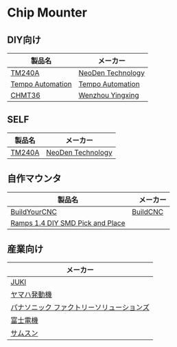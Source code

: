 # Chip Mounter

## DIY向け

| 製品名 | メーカー |
| -- | -- |
| [TM240A](http://www.neodentech.com/bbx/996360-996360.html?id=26798&pid=761183) | [NeoDen Technology](http://www.neodentech.com/) |
| [Tempo Automation](http://tempoautomation.com/) | [Tempo Automation](http://tempoautomation.com/) |
|[CHMT36](http://www.zjyingxing.com/e_products/Desktop-Pick-and-Place-Machine-145.html)|[Wenzhou Yingxing](http://www.zjyingxing.com/)|

## SELF
| 製品名 | メーカー |
| -- | -- |
| [TM240A](http://www.neodentech.com/bbx/996360-996360.html?id=26798&pid=761183) | [NeoDen Technology](http://www.neodentech.com/) |

## 自作マウンタ

| 製品名 |　メーカー |
| -- | -- |
| [BuildYourCNC](https://www.buildyourcnc.com/item/cnc-machine-redFrog-v1-pick-and-place-machine) | [BuildCNC](https://www.buildyourcnc.com) |
| [Ramps 1.4 DIY SMD Pick and Place](http://www.instructables.com/id/Ramps-14-DIY-SMD-Pick-and-Place/?lang=es) ||

## 産業向け

| メーカー |
| -- |
| [JUKI](http://www.juki.co.jp/smt/index.html)|
| [ヤマハ発動機](http://www.yamaha-motor.co.jp/smt/) |
| [パナソニック ファクトリーソリューションズ](http://www.panasonic.com/jp/company/pfsc.html)|
| [富士電機](http://smt.fuji.co.jp/products/mounter/)|
| [サムスン](http://www.samsung-smt.com/)|




